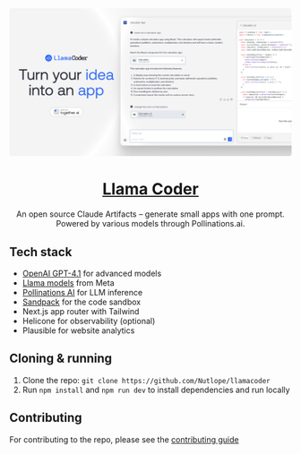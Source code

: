 <a href="https://www.llamacoder.io">
  <img alt="Llama Coder" src="./public/og-image.png">
  <h1 align="center">Llama Coder</h1>
</a>

<p align="center">
  An open source Claude Artifacts – generate small apps with one prompt. Powered by various models through Pollinations.ai.
</p>

## Tech stack

- [OpenAI GPT-4.1](https://openai.com/) for advanced models
- [Llama models](https://ai.meta.com/blog/meta-llama-3-1/) from Meta
- [Pollinations AI](https://pollinations.ai/) for LLM inference
- [Sandpack](https://sandpack.codesandbox.io/) for the code sandbox
- Next.js app router with Tailwind
- Helicone for observability (optional)
- Plausible for website analytics

## Cloning & running

1. Clone the repo: `git clone https://github.com/Nutlope/llamacoder`
2. Run `npm install` and `npm run dev` to install dependencies and run locally

## Contributing

For contributing to the repo, please see the [contributing guide](./CONTRIBUTING.md)

